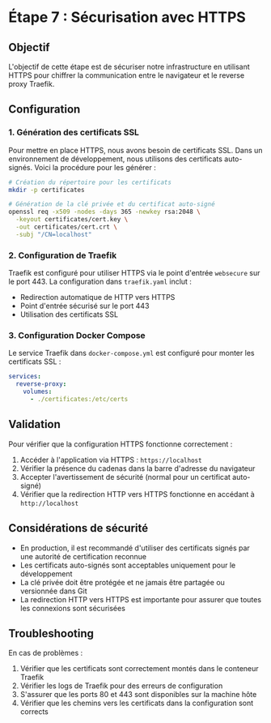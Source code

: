 # Étape 7 : Sécurisation avec HTTPS

## Objectif
L'objectif de cette étape est de sécuriser notre infrastructure en utilisant HTTPS pour chiffrer la communication entre le navigateur et le reverse proxy Traefik.

## Configuration

### 1. Génération des certificats SSL
Pour mettre en place HTTPS, nous avons besoin de certificats SSL. Dans un environnement de développement, nous utilisons des certificats auto-signés. Voici la procédure pour les générer :

```bash
# Création du répertoire pour les certificats
mkdir -p certificates

# Génération de la clé privée et du certificat auto-signé
openssl req -x509 -nodes -days 365 -newkey rsa:2048 \
  -keyout certificates/cert.key \
  -out certificates/cert.crt \
  -subj "/CN=localhost"
```

### 2. Configuration de Traefik
Traefik est configuré pour utiliser HTTPS via le point d'entrée `websecure` sur le port 443. La configuration dans `traefik.yaml` inclut :

- Redirection automatique de HTTP vers HTTPS
- Point d'entrée sécurisé sur le port 443
- Utilisation des certificats SSL

### 3. Configuration Docker Compose
Le service Traefik dans `docker-compose.yml` est configuré pour monter les certificats SSL :

```yaml
services:
  reverse-proxy:
    volumes:
      - ./certificates:/etc/certs
```

## Validation

Pour vérifier que la configuration HTTPS fonctionne correctement :

1. Accéder à l'application via HTTPS : `https://localhost`
2. Vérifier la présence du cadenas dans la barre d'adresse du navigateur
3. Accepter l'avertissement de sécurité (normal pour un certificat auto-signé)
4. Vérifier que la redirection HTTP vers HTTPS fonctionne en accédant à `http://localhost`

## Considérations de sécurité

- En production, il est recommandé d'utiliser des certificats signés par une autorité de certification reconnue
- Les certificats auto-signés sont acceptables uniquement pour le développement
- La clé privée doit être protégée et ne jamais être partagée ou versionnée dans Git
- La redirection HTTP vers HTTPS est importante pour assurer que toutes les connexions sont sécurisées

## Troubleshooting

En cas de problèmes :
1. Vérifier que les certificats sont correctement montés dans le conteneur Traefik
2. Vérifier les logs de Traefik pour des erreurs de configuration
3. S'assurer que les ports 80 et 443 sont disponibles sur la machine hôte
4. Vérifier que les chemins vers les certificats dans la configuration sont corrects
